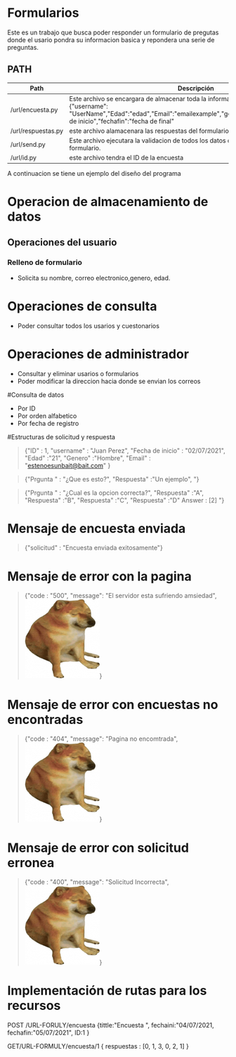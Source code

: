 # Formularios

Este es un trabajo que busca poder responder un formulario de pregutas donde el usario pondra su informacion basica y repondera una serie de preguntas.

## PATH

| Path                  | Descripción |
| --------------------- | ----------- |
| /url/encuesta.py       |Este archivo se encargara de almacenar toda la informacion ingresada en las casillas, {"username": "UserName","Edad":"edad","Email":"emailexample","genero":"gener","fechaini":"fecha de inicio","fechafin":"fecha de final"|
| /url/respuestas.py         |este archivo alamacenara las respuestas del formulario |
| /url/send.py             |Este archivo ejecutara la validacion de todos los datos que fueron ingresados en el formulario.             |
| /url/id.py         |este archivo tendra el ID de la encuesta |

A continuacion se tiene un ejemplo del diseño del programa


# Operacion de almacenamiento de datos

## Operaciones del usuario
### Relleno de formulario
* Solicita su nombre, correo electronico,genero, edad.

# Operaciones de consulta
* Poder consultar todos los usarios y cuestonarios

# Operaciones de administrador
* Consultar y eliminar usarios o formularios
* Poder modificar la direccion hacia donde se envian los correos

#Consulta de datos
* Por ID
* Por orden alfabetico
* Por fecha de registro

#Estructuras de solicitud y respuesta



<!-- Blockquote -->
> {"ID" : 1,
"username" : "Juan Perez",
"Fecha de inicio" : "02/07/2021",
"Edad" :"21",
"Genero" :"Hombre",
"Email" :  "estenoesunbait@bait.com"
}
<!-- Blockquote -->
> {"Prgunta " : "¿Que es esto?",
"Respuesta" :"Un ejemplo",
"}


<!-- Blockquote -->
> {"Prgunta " : "¿Cual es la opcion correcta?",
"Respuesta" :"A",
"Respuesta" :"B",
"Respuesta" :"C",
"Respuesta" :"D"
Answer : [2]
"}
# Mensaje de encuesta enviada
<!-- Blockquote -->
> {"solicitud" : "Encuesta enviada exitosamente"}

# Mensaje de error con la pagina
<!-- Blockquote -->
> {"code : "500",
"message": "El servidor esta sufriendo amsiedad",
![Cheems](https://github.com/JorgeNYLV/storage-api/blob/master/cheems.png)}

# Mensaje de error con encuestas no encontradas
<!-- Blockquote -->
> {"code : "404",
"message": "Pagina no encomtrada",
![Cheems](https://github.com/JorgeNYLV/storage-api/blob/master/cheems.png)}

# Mensaje de error con solicitud erronea
<!-- Blockquote -->
> {"code : "400",
"message": "Solicitud Incorrecta",
![Cheems](https://github.com/JorgeNYLV/storage-api/blob/master/cheems.png)}

# Implementación de rutas para los recursos
POST /URL-FORULY/encuesta
{tittle:"Encuesta ",
fechaini:"04/07/2021,
fechafin:"05/07/2021",
ID:1
}

GET/URL-FORMULY/encuesta/1
{
respuestas :
 [0,
 1,
 3,
 0,
 2,
 1]
}
